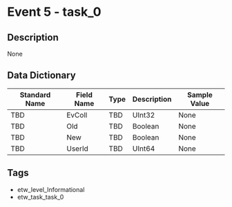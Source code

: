 # Event 5 - task_0

## Description
None

## Data Dictionary
|Standard Name|Field Name|Type|Description|Sample Value|
|---|---|---|---|---|
|TBD|EvColl|TBD|UInt32|None|None|
|TBD|Old|TBD|Boolean|None|None|
|TBD|New|TBD|Boolean|None|None|
|TBD|UserId|TBD|UInt64|None|None|

## Tags
* etw_level_Informational
* etw_task_task_0